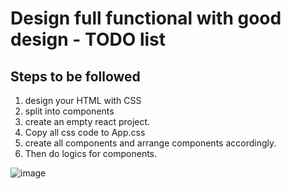 # Design full functional with good design - TODO list

## Steps to be followed

1. design your HTML with CSS
1. split into components
1. create an empty react project.
1. Copy all css code to App.css
1. create all components and arrange components accordingly.
1. Then do logics for components.

![image](https://github.com/user-attachments/assets/0924ae4a-c7f2-4c50-ad29-03e41e7efd8e)
